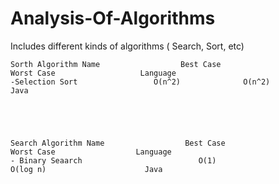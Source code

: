 # Analysis-Of-Algorithms
Includes different kinds of algorithms ( Search, Sort, etc)


	Sorth Algorithm Name                  Best Case                   Worst Case                   Language
	-Selection Sort			        O(n^2)			    O(n^2)		        Java
 




	Search Algorithm Name                  Best Case                  Worst Case                  Language 
	- Binary Seaarch                          O(1)                     O(log n)                      Java
